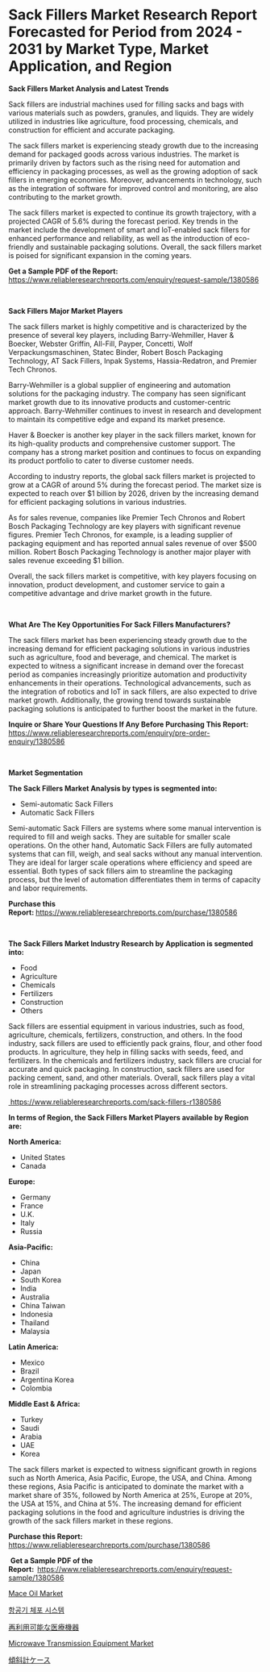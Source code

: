 <p><h1>Sack Fillers Market Research Report Forecasted for Period from 2024 -  2031 by Market Type, Market Application, and Region</h1></p><p><strong>Sack Fillers Market Analysis and Latest Trends</strong></p>
<p><p>Sack fillers are industrial machines used for filling sacks and bags with various materials such as powders, granules, and liquids. They are widely utilized in industries like agriculture, food processing, chemicals, and construction for efficient and accurate packaging.</p><p>The sack fillers market is experiencing steady growth due to the increasing demand for packaged goods across various industries. The market is primarily driven by factors such as the rising need for automation and efficiency in packaging processes, as well as the growing adoption of sack fillers in emerging economies. Moreover, advancements in technology, such as the integration of software for improved control and monitoring, are also contributing to the market growth.</p><p>The sack fillers market is expected to continue its growth trajectory, with a projected CAGR of 5.6% during the forecast period. Key trends in the market include the development of smart and IoT-enabled sack fillers for enhanced performance and reliability, as well as the introduction of eco-friendly and sustainable packaging solutions. Overall, the sack fillers market is poised for significant expansion in the coming years.</p></p>
<p><strong>Get a Sample PDF of the Report:&nbsp;</strong> <a href="https://www.reliableresearchreports.com/enquiry/request-sample/1380586">https://www.reliableresearchreports.com/enquiry/request-sample/1380586</a></p>
<p>&nbsp;</p>
<p><strong>Sack Fillers Major Market Players</strong></p>
<p><p>The sack fillers market is highly competitive and is characterized by the presence of several key players, including Barry-Wehmiller, Haver & Boecker, Webster Griffin, All-Fill, Payper, Concetti, Wolf Verpackungsmaschinen, Statec Binder, Robert Bosch Packaging Technology, AT Sack Fillers, Inpak Systems, Hassia-Redatron, and Premier Tech Chronos.</p><p>Barry-Wehmiller is a global supplier of engineering and automation solutions for the packaging industry. The company has seen significant market growth due to its innovative products and customer-centric approach. Barry-Wehmiller continues to invest in research and development to maintain its competitive edge and expand its market presence.</p><p>Haver & Boecker is another key player in the sack fillers market, known for its high-quality products and comprehensive customer support. The company has a strong market position and continues to focus on expanding its product portfolio to cater to diverse customer needs.</p><p>According to industry reports, the global sack fillers market is projected to grow at a CAGR of around 5% during the forecast period. The market size is expected to reach over $1 billion by 2026, driven by the increasing demand for efficient packaging solutions in various industries.</p><p>As for sales revenue, companies like Premier Tech Chronos and Robert Bosch Packaging Technology are key players with significant revenue figures. Premier Tech Chronos, for example, is a leading supplier of packaging equipment and has reported annual sales revenue of over $500 million. Robert Bosch Packaging Technology is another major player with sales revenue exceeding $1 billion.</p><p>Overall, the sack fillers market is competitive, with key players focusing on innovation, product development, and customer service to gain a competitive advantage and drive market growth in the future.</p></p>
<p>&nbsp;</p>
<p><strong>What Are The Key Opportunities For Sack Fillers Manufacturers?</strong></p>
<p><p>The sack fillers market has been experiencing steady growth due to the increasing demand for efficient packaging solutions in various industries such as agriculture, food and beverage, and chemical. The market is expected to witness a significant increase in demand over the forecast period as companies increasingly prioritize automation and productivity enhancements in their operations. Technological advancements, such as the integration of robotics and IoT in sack fillers, are also expected to drive market growth. Additionally, the growing trend towards sustainable packaging solutions is anticipated to further boost the market in the future.</p></p>
<p><strong>Inquire or Share Your Questions If Any Before Purchasing This Report:</strong> <a href="https://www.reliableresearchreports.com/enquiry/pre-order-enquiry/1380586">https://www.reliableresearchreports.com/enquiry/pre-order-enquiry/1380586</a></p>
<p>&nbsp;</p>
<p><strong>Market Segmentation</strong></p>
<p><strong>The Sack Fillers Market Analysis by types is segmented into:</strong></p>
<p><ul><li>Semi-automatic Sack Fillers</li><li>Automatic Sack Fillers</li></ul></p>
<p><p>Semi-automatic Sack Fillers are systems where some manual intervention is required to fill and weigh sacks. They are suitable for smaller scale operations. On the other hand, Automatic Sack Fillers are fully automated systems that can fill, weigh, and seal sacks without any manual intervention. They are ideal for larger scale operations where efficiency and speed are essential. Both types of sack fillers aim to streamline the packaging process, but the level of automation differentiates them in terms of capacity and labor requirements.</p></p>
<p><strong>Purchase this Report:&nbsp;</strong><a href="https://www.reliableresearchreports.com/purchase/1380586">https://www.reliableresearchreports.com/purchase/1380586</a></p>
<p>&nbsp;</p>
<p><strong>The Sack Fillers Market Industry Research by Application is segmented into:</strong></p>
<p><ul><li>Food</li><li>Agriculture</li><li>Chemicals</li><li>Fertilizers</li><li>Construction</li><li>Others</li></ul></p>
<p><p>Sack fillers are essential equipment in various industries, such as food, agriculture, chemicals, fertilizers, construction, and others. In the food industry, sack fillers are used to efficiently pack grains, flour, and other food products. In agriculture, they help in filling sacks with seeds, feed, and fertilizers. In the chemicals and fertilizers industry, sack fillers are crucial for accurate and quick packaging. In construction, sack fillers are used for packing cement, sand, and other materials. Overall, sack fillers play a vital role in streamlining packaging processes across different sectors.</p></p>
<p><a href="https://www.reliableresearchreports.com/sack-fillers-r1380586">&nbsp;https://www.reliableresearchreports.com/sack-fillers-r1380586</a></p>
<p><strong>In terms of Region, the Sack Fillers Market Players available by Region are:</strong></p>
<p>
    <p> <strong> North America: </strong>
        <ul>
            <li>United States</li>
            <li>Canada</li>
        </ul>
        </p> 
    <p> <strong> Europe: </strong>
        <ul>
            <li>Germany</li>
            <li>France</li>
            <li>U.K.</li>
            <li>Italy</li>
            <li>Russia</li>
        </ul>
        </p> 
    <p> <strong> Asia-Pacific: </strong>
        <ul>
            <li>China</li>
            <li>Japan</li>
            <li>South Korea</li>
            <li>India</li>
            <li>Australia</li>
            <li>China Taiwan</li>
            <li>Indonesia</li>
            <li>Thailand</li>
            <li>Malaysia</li>
        </ul>
        </p> 
    <p> <strong> Latin America: </strong>
        <ul>
            <li>Mexico</li>
            <li>Brazil</li>
            <li>Argentina Korea</li>
            <li>Colombia</li>
        </ul>
        </p> 
    <p> <strong> Middle East & Africa: </strong>
        <ul>
            <li>Turkey</li>
            <li>Saudi</li>
            <li>Arabia</li>
            <li>UAE</li>
            <li>Korea</li>
        </ul>
    </p>
    </p>
<p><p>The sack fillers market is expected to witness significant growth in regions such as North America, Asia Pacific, Europe, the USA, and China. Among these regions, Asia Pacific is anticipated to dominate the market with a market share of 35%, followed by North America at 25%, Europe at 20%, the USA at 15%, and China at 5%. The increasing demand for efficient packaging solutions in the food and agriculture industries is driving the growth of the sack fillers market in these regions.</p></p>
<p><strong>Purchase this Report: </strong><a href="https://www.reliableresearchreports.com/purchase/1380586">https://www.reliableresearchreports.com/purchase/1380586</a></p>
<p>&nbsp;<strong>Get a Sample PDF of the Report:&nbsp;&nbsp;</strong><a href="https://www.reliableresearchreports.com/enquiry/request-sample/1380586">https://www.reliableresearchreports.com/enquiry/request-sample/1380586</a></p>
<p><strong></strong></p>
<p><p><a href="https://issuu.com/reportprime-2/docs/mace-oil-market-size-2030.pptx">Mace Oil Market</a></p><p><a href="https://github.com/TrevorKruvalis5678/Market-Research-Report-List-1/blob/main/375347735666.md">항공기 체포 시스템</a></p><p><a href="https://github.com/vtbvgl20191192/Market-Research-Report-List-1/blob/main/598341638847.md">再利用可能な医療機器</a></p><p><a href="https://github.com/derrinmiltonellis35gcl/Market-Research-Report-List-2/blob/main/microwave-transmission-equipment-market.md">Microwave Transmission Equipment Market</a></p><p><a href="https://github.com/laurenreichert/Market-Research-Report-List-1/blob/main/755117938848.md">傾斜計ケース</a></p></p>